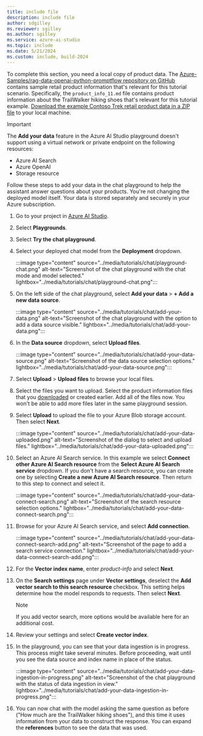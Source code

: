 ```yaml
---
title: include file
description: include file
author: sdgilley
ms.reviewer: sgilley
ms.author: sgilley
ms.service: azure-ai-studio
ms.topic: include
ms.date: 5/21/2024
ms.custom: include, build-2024
---
```


To complete this section, you need a local copy of product data. The [Azure-Samples/rag-data-openai-python-promptflow repository on GitHub](https://github.com/Azure-Samples/rag-data-openai-python-promptflow/) contains sample retail product information that's relevant for this tutorial scenario. Specifically, the `product_info_11.md` file contains product information about the TrailWalker hiking shoes that's relevant for this tutorial example. [Download the example Contoso Trek retail product data in a ZIP file](https://github.com/Azure-Samples/rag-data-openai-python-promptflow/raw/refs/heads/main/tutorial/data/product-info.zip) to your local machine.

> [!IMPORTANT]
> The **Add your data** feature in the Azure AI Studio playground doesn't support using a virtual network or private endpoint on the following resources:
> * Azure AI Search
> * Azure OpenAI
> * Storage resource 

Follow these steps to add your data in the chat playground to help the assistant answer questions about your products. You're not changing the deployed model itself. Your data is stored separately and securely in your Azure subscription.

1. Go to your project in [Azure AI Studio](https://ai.azure.com). 
1. Select **Playgrounds**.
1. Select **Try the chat playground**.
1. Select your deployed chat model from the **Deployment** dropdown. 

    :::image type="content" source="../media/tutorials/chat/playground-chat.png" alt-text="Screenshot of the chat playground with the chat mode and model selected." lightbox="../media/tutorials/chat/playground-chat.png":::
 
1. On the left side of the chat playground, select **Add your data** > **+ Add a new data source**.

    :::image type="content" source="../media/tutorials/chat/add-your-data.png" alt-text="Screenshot of the chat playground with the option to add a data source visible." lightbox="../media/tutorials/chat/add-your-data.png":::

1. In the **Data source** dropdown, select **Upload files**. 

    :::image type="content" source="../media/tutorials/chat/add-your-data-source.png" alt-text="Screenshot of the data source selection options." lightbox="../media/tutorials/chat/add-your-data-source.png":::

1. Select **Upload** > **Upload files** to browse your local files. 

1. Select the files you want to upload. Select the product information files that you [downloaded](https://github.com/Azure-Samples/rag-data-openai-python-promptflow/raw/refs/heads/main/tutorial/data/product-info.zip) or created earlier. Add all of the files now. You won't be able to add more files later in the same playground session. 

1. Select **Upload** to upload the file to your Azure Blob storage account. Then select **Next**.

   :::image type="content" source="../media/tutorials/chat/add-your-data-uploaded.png" alt-text="Screenshot of the dialog to select and upload files." lightbox="../media/tutorials/chat/add-your-data-uploaded.png":::

1. Select an Azure AI Search service. In this example we select **Connect other Azure AI Search resource** from the **Select Azure AI Search service** dropdown. If you don't have a search resource, you can create one by selecting **Create a new Azure AI Search resource**. Then return to this step to connect and select it.

    :::image type="content" source="../media/tutorials/chat/add-your-data-connect-search.png" alt-text="Screenshot of the search resource selection options." lightbox="../media/tutorials/chat/add-your-data-connect-search.png":::

1. Browse for your Azure AI Search service, and select **Add connection**. 

    :::image type="content" source="../media/tutorials/chat/add-your-data-connect-search-add.png" alt-text="Screenshot of the page to add a search service connection." lightbox="../media/tutorials/chat/add-your-data-connect-search-add.png":::

1. For the **Vector index name**, enter *product-info* and select **Next**.

1. On the **Search settings** page under **Vector settings**, deselect the **Add vector search to this search resource** checkbox. This setting helps determine how the model responds to requests. Then select **Next**.
    
    > [!NOTE]
    > If you add vector search, more options would be available here for an additional cost. 

1. Review your settings and select **Create vector index**.

1. In the playground, you can see that your data ingestion is in progress. This process might take several minutes. Before proceeding, wait until you see the data source and index name in place of the status. 

   :::image type="content" source="../media/tutorials/chat/add-your-data-ingestion-in-progress.png" alt-text="Screenshot of the chat playground with the status of data ingestion in view." lightbox="../media/tutorials/chat/add-your-data-ingestion-in-progress.png":::

1. You can now chat with the model asking the same question as before ("How much are the TrailWalker hiking shoes"), and this time it uses information from your data to construct the response. You can expand the **references** button to see the data that was used.
